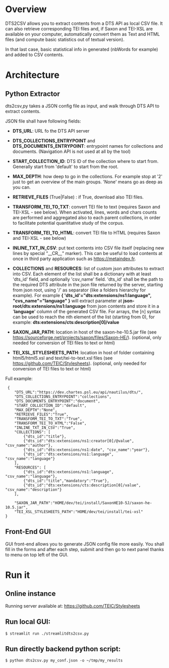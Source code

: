 # Overview

DTS2CSV allows you to extract contents from a DTS API as local CSV file.
It can also retrieve corresponding TEI files and, if Saxon and TEI-XSL are available on your computer, automatically convert them as Text and HTML files (and compute basic statistics out of textual version).

In that last case, basic statistical info in generated (nbWords for example) and added to CSV contents.

# Architecture

## Python Extractor
dts2csv,py takes a JSON config file as input, and walk through DTS API to extract contents.

JSON file shall have following fields:
- __DTS_URL__: URL fo the DTS API server
- __DTS_COLLECTIONS_ENTRYPOINT__ and __DTS_DOCUMENTS_ENTRYPOINT__: entrypoint names for collections and documents. 
(Navigation API is not used at all by the tool)
- __START_COLLECTION_ID__: DTS ID of the collection where to start from. Generally start from 'default' to start from the root.
- __MAX_DEPTH__: how deep to go in the collections. For example stop at '2' just to get an overview of the main groups. 'None' means go as deep as you can.
- __RETRIEVE_FILES__ (True|False) : if True, download also TEI files.
- __TRANSFORM_TEI_TO_TXT__: convert TEI file to text (requires Saxon and TEI-XSL - see below). When activated, lines, words and chars counts are performed and aggregated also to each parent collections, in order to facilitate potential quantitative study of the corpus.
- __TRANSFORM_TEI_TO_HTML__: convert TEI file to HTML (requires Saxon and TEI-XSL - see below)
- __INLINE_TXT_IN_CSV__: put text contents into CSV file itself (replacing new lines by special "\_\_CR\_\_" marker). This can be useful to load contents at once in third party application such as https://metaindex.fr.

- __COLLECTIONS__ and __RESOURCES__: list of custom json attributes to extract into CSV. Each element of the list shall be a dictionary with at least 'dts_id' field, and optionally 'csv_name' field.
'dts_id' shall be the path to the required DTS attribute in the json file returned by the server, starting from json root, using '/' as separator (like a folders hierarchy for example). 
For example **{ 'dts_id'="dts:extensions/ns1:language", "cvs_name"="language" }** will extract parameter at **json-root/dts:extensions/ns1:language** from json contents and store it in a '**language**' column of the generated CSV file. 
For arrays, the [n] syntax can be used to reach the nth element of the list (starting from 0), for example: **dts:extensions/cts:description[0]/value**

 - __SAXON_JAR_PATH__: location in host of the saxon-he-10.5.jar file (see https://sourceforge.net/projects/saxon/files/Saxon-HE/). (optional, only needed for conversion of TEI files to text or html)
 - __TEI_XSL_STYLESHEETS_PATH__: location in host of folder containing html5/html5.xsl and text/tei-to-text.xsl files (see https://github.com/TEIC/Stylesheets). (optional, only needed for conversion of TEI files to text or html)
 
Full example:

```
 {
    "DTS_URL":"https://dev.chartes.psl.eu/api/nautilus/dts/",
    "DTS_COLLECTIONS_ENTRYPOINT":"collections",
    "DTS_DOCUMENTS_ENTRYPOINT":"document",
    "START_COLLECTION_ID":"default",
    "MAX_DEPTH":"None",
    "RETRIEVE_FILES":"True",
    "TRANSFORM_TEI_TO_TXT":"True",
    "TRANSFORM_TEI_TO_HTML":"False",
    "INLINE_TXT_IN_CSV":"True",
    "COLLECTIONS": [
        {"dts_id":"title"},
        {"dts_id":"dts:extensions/ns1:creator[0]/@value", "csv_name":"author"},
        {"dts_id":"dts:extensions/ns1:date", "csv_name":"year"},
        {"dts_id":"dts:extensions/ns1:language", "csv_name":"language"}
    ],
    "RESOURCES": [
        {"dts_id":"dts:extensions/ns1:language", "csv_name":"language"},
        {"dts_id":"title","mandatory":"True"},
        {"dts_id":"dts:extensions/cts:description[0]/value", "csv_name":"description"}
    ],
    
    "SAXON_JAR_PATH":"HOME/dev/tei/install/SaxonHE10-5J/saxon-he-10.5.jar",
    "TEI_XSL_STYLESHEETS_PATH":"HOME/dev/tei/install/tei-xsl"
}
```

## Front-End GUI

GUI front-end allows you to generate JSON config file more easily. You shall fill in the forms and after each step, submit and then go to next panel thanks to menu on top left of the GUI.
 
# Run it
 
## Online instance
Running server available at: https://github.com/TEIC/Stylesheets

## Run local GUI:
 ```
 $ streamlit run ./streamlitdts2csv.py
 ```
 
## Run directly backend python script:
```
$ python dts2csv.py my_conf.json -o ~/tmp/my_results
```
 
 
 
 
